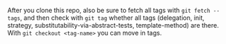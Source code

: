 After you clone this repo, also be sure to fetch all tags with `git fetch --tags`, and then check with `git tag` whether all tags (delegation, 
init, strategy, substitutability-via-abstract-tests, template-method) are there. With `git checkout <tag-name>` you can move in tags. 
